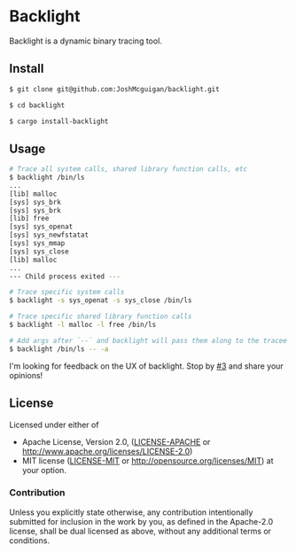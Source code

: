 # Backlight

Backlight is a dynamic binary tracing tool.

## Install

```sh
$ git clone git@github.com:JoshMcguigan/backlight.git

$ cd backlight

$ cargo install-backlight
```

## Usage

```sh
# Trace all system calls, shared library function calls, etc
$ backlight /bin/ls
...
[lib] malloc
[sys] sys_brk
[sys] sys_brk
[lib] free
[sys] sys_openat
[sys] sys_newfstatat
[sys] sys_mmap
[sys] sys_close
[lib] malloc
...
--- Child process exited ---

# Trace specific system calls
$ backlight -s sys_openat -s sys_close /bin/ls 

# Trace specific shared library function calls
$ backlight -l malloc -l free /bin/ls

# Add args after `--` and backlight will pass them along to the tracee
$ backlight /bin/ls -- -a
```

I'm looking for feedback on the UX of backlight. Stop by [#3](https://github.com/JoshMcguigan/backlight/issues/3) and share your opinions!

## License

Licensed under either of

 * Apache License, Version 2.0, ([LICENSE-APACHE](LICENSE-APACHE) or http://www.apache.org/licenses/LICENSE-2.0)
 * MIT license ([LICENSE-MIT](LICENSE-MIT) or http://opensource.org/licenses/MIT) at your option.

### Contribution

Unless you explicitly state otherwise, any contribution intentionally submitted for inclusion in the work by you, as defined in the Apache-2.0 license, shall be dual licensed as above, without any additional terms or conditions.
